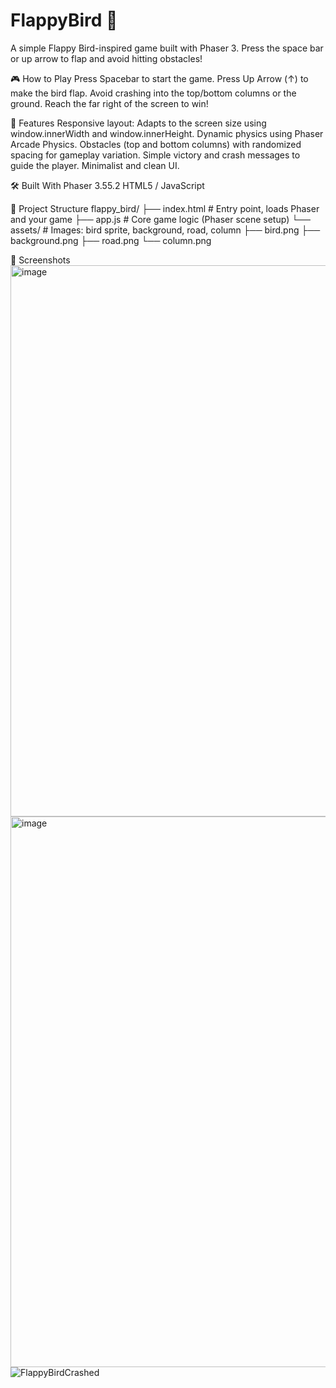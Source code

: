 ﻿# FlappyBird 🐤 
A simple Flappy Bird-inspired game built with Phaser 3. Press the space bar or up arrow to flap and avoid hitting obstacles!

🎮 How to Play
Press Spacebar to start the game.
Press Up Arrow (↑) to make the bird flap.
Avoid crashing into the top/bottom columns or the ground.
Reach the far right of the screen to win!

🧩 Features
Responsive layout: Adapts to the screen size using window.innerWidth and window.innerHeight.
Dynamic physics using Phaser Arcade Physics.
Obstacles (top and bottom columns) with randomized spacing for gameplay variation.
Simple victory and crash messages to guide the player.
Minimalist and clean UI.

🛠️ Built With
Phaser 3.55.2
HTML5 / JavaScript

📂 Project Structure
flappy_bird/
├── index.html         # Entry point, loads Phaser and your game
├── app.js             # Core game logic (Phaser scene setup)
└── assets/            # Images: bird sprite, background, road, column
    ├── bird.png
    ├── background.png
    ├── road.png
    └── column.png

📸 Screenshots
<img width="1920" height="882" alt="image" src="https://github.com/user-attachments/assets/aa66685c-3d4f-43c1-8c1d-d39f5b8e3d37" />
<img width="1920" height="881" alt="image" src="https://github.com/user-attachments/assets/77ce6ccb-99d3-48ed-80c7-a865b447fa99" />
![FlappyBirdCrashed](https://github.com/user-attachments/assets/46230a6a-4d85-4506-be7d-e8b125945874)



